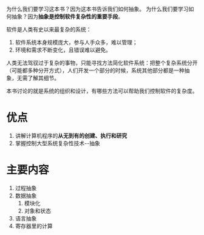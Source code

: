 
为什么我们要学习这本书？因为这本书告诉我们如何抽象。
为什么我们要学习如何抽象？因为**抽象是控制软件复杂性的重要手段**。

软件是人类有史以来最复杂的系统：
1. 软件系统本身规模庞大，参与人手众多，难以管理；
2. 环境和需求不断变化，且错误难以避免。

人类无法驾驭过于复杂的事物，只能寻找方法简化软件系统：把整个复杂系统分开（可能都多种分开方式），人们开发一个部分的时候，系统其他部分都是一种抽象，无需了解其细节。

本书讨论的就是系统的组织和设计，有哪些方法可以帮助我们控制软件的复杂度。

# 优点
1. 讲解计算机程序的**从无到有的创建、执行和研究**
2. 掌握控制大型系统复杂性技术--抽象


# 主要内容
1. 过程抽象
2. 数据抽象
	1. 模块化
	2. 对象和状态
3. 语言抽象
4. 寄存器里的计算